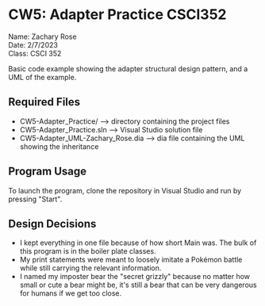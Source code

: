 # CW5: Adapter Practice CSCI352
Name: Zachary Rose  
Date: 2/7/2023  
Class: CSCI 352

Basic code example showing the adapter structural design pattern, and a UML of the example.

## Required Files
* CW5-Adapter_Practice/ --> directory containing the project files
* CW5-Adapter_Practice.sln --> Visual Studio solution file
* CW5-Adapter_UML-Zachary_Rose.dia --> dia file containing the UML showing the inheritance
## Program Usage
To launch the program, clone the repository in Visual Studio and run by pressing "Start".

## Design Decisions
* I kept everything in one file because of how short Main was. The bulk of this program is in the boiler plate classes.
* My print statements were meant to loosely imitate a Pokémon battle while still carrying the relevant information.
* I named my imposter bear the "secret grizzly" because no matter how small or cute a bear might be, it's still
a bear that can be very dangerous for humans if we get too close.
